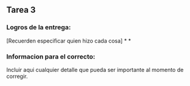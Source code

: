 ## Tarea 3

### Logros de la entrega:
[Recuerden especificar quien hizo cada cosa]
*
*

### Informacion para el correcto:
Incluir aqui cualquier detalle que pueda ser importante al momento de corregir.